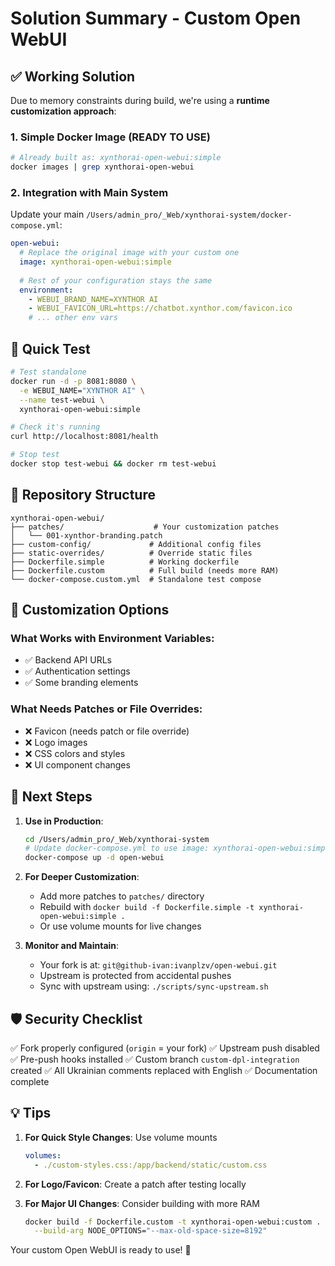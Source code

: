 # Solution Summary - Custom Open WebUI

## ✅ Working Solution

Due to memory constraints during build, we're using a **runtime customization approach**:

### 1. Simple Docker Image (READY TO USE)
```bash
# Already built as: xynthorai-open-webui:simple
docker images | grep xynthorai-open-webui
```

### 2. Integration with Main System

Update your main `/Users/admin_pro/_Web/xynthorai-system/docker-compose.yml`:

```yaml
open-webui:
  # Replace the original image with your custom one
  image: xynthorai-open-webui:simple
  
  # Rest of your configuration stays the same
  environment:
    - WEBUI_BRAND_NAME=XYNTHOR AI
    - WEBUI_FAVICON_URL=https://chatbot.xynthor.com/favicon.ico
    # ... other env vars
```

## 🚀 Quick Test

```bash
# Test standalone
docker run -d -p 8081:8080 \
  -e WEBUI_NAME="XYNTHOR AI" \
  --name test-webui \
  xynthorai-open-webui:simple

# Check it's running
curl http://localhost:8081/health

# Stop test
docker stop test-webui && docker rm test-webui
```

## 📁 Repository Structure

```
xynthorai-open-webui/
├── patches/                    # Your customization patches
│   └── 001-xynthor-branding.patch
├── custom-config/             # Additional config files
├── static-overrides/          # Override static files
├── Dockerfile.simple          # Working dockerfile
├── Dockerfile.custom          # Full build (needs more RAM)
└── docker-compose.custom.yml  # Standalone test compose
```

## 🔧 Customization Options

### What Works with Environment Variables:
- ✅ Backend API URLs
- ✅ Authentication settings
- ✅ Some branding elements

### What Needs Patches or File Overrides:
- ❌ Favicon (needs patch or file override)
- ❌ Logo images
- ❌ CSS colors and styles
- ❌ UI component changes

## 🎯 Next Steps

1. **Use in Production**:
   ```bash
   cd /Users/admin_pro/_Web/xynthorai-system
   # Update docker-compose.yml to use image: xynthorai-open-webui:simple
   docker-compose up -d open-webui
   ```

2. **For Deeper Customization**:
   - Add more patches to `patches/` directory
   - Rebuild with `docker build -f Dockerfile.simple -t xynthorai-open-webui:simple .`
   - Or use volume mounts for live changes

3. **Monitor and Maintain**:
   - Your fork is at: `git@github-ivan:ivanplzv/open-webui.git`
   - Upstream is protected from accidental pushes
   - Sync with upstream using: `./scripts/sync-upstream.sh`

## 🛡️ Security Checklist

✅ Fork properly configured (`origin` = your fork)
✅ Upstream push disabled
✅ Pre-push hooks installed
✅ Custom branch `custom-dpl-integration` created
✅ All Ukrainian comments replaced with English
✅ Documentation complete

## 💡 Tips

1. **For Quick Style Changes**: Use volume mounts
   ```yaml
   volumes:
     - ./custom-styles.css:/app/backend/static/custom.css
   ```

2. **For Logo/Favicon**: Create a patch after testing locally

3. **For Major UI Changes**: Consider building with more RAM
   ```bash
   docker build -f Dockerfile.custom -t xynthorai-open-webui:custom . \
     --build-arg NODE_OPTIONS="--max-old-space-size=8192"
   ```

Your custom Open WebUI is ready to use! 🎉
